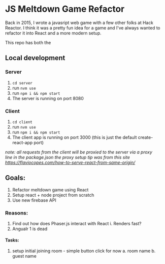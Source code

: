 # JS Meltdown Game Refactor

Back in 2015, I wrote a javasript web game with a few other folks at Hack Reactor. I think it was a pretty fun idea for a game and I've always wanted to refactor it into React and a more modern setup. 

This repo has both the 

## Local development

### Server
1. `cd server`
1. run `nvm use`
1. run `npm i && npm start`
1. The server is running on port 8080

### Client
1. `cd client`
1. run `nvm use`
1. run `npm i && npm start`
1. The client app is running on port 3000 (this is just the default create-react-app port)

_note: all requests from the client will be proxied to the server via a proxy line in the package.json_
_the proxy setup tip was from this site https://flaviocopes.com/how-to-serve-react-from-same-origin/_ 

## Goals:

1. Refactor meltdown game using React
2. Setup react + node project from scratch
3. Use new firebase API

### Reasons:

1. Find out how does Phaser.js interact with React
   i. Renders fast?
1. Angualr 1 is dead

#### Tasks:

1. setup initial joining room - simple button click for now
   a. room name
   b. guest name
